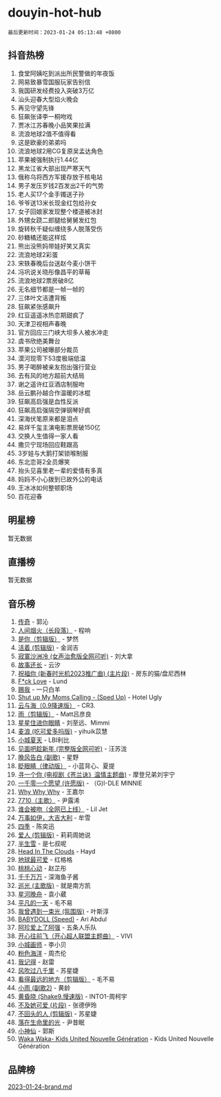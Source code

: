 # douyin-hot-hub

`最后更新时间：2023-01-24 05:13:48 +0800`

## 抖音热榜

1. 食堂阿姨吃到派出所民警做的年夜饭
1. 网易致暴雪国服玩家告别信
1. 我国研发经费投入突破3万亿
1. 汕头迎春大型焰火晚会
1. 再见守望先锋
1. 狂飙张译李一桐吻戏
1. 贾冰江苏春晚小品笑果拉满
1. 流浪地球2值不值得看
1. 这是欧豪的弟弟吗
1. 流浪地球2用CG复原吴孟达角色
1. 苹果被强制执行1.44亿
1. 黑龙江省大部出现严寒天气
1. 俄称乌将西方军援存放于核电站
1. 男子发压岁钱2百发出2千的气势
1. 老人买17个金手镯送子孙
1. 爷爷送13米长现金红包给孙女
1. 女子回娘家发现整个楼道被冰封
1. 外甥女跷二郎腿给舅舅发红包
1. 旋转秋千疑似缠绕多人脱落受伤
1. 砂糖橘还能这样炫
1. 熊出没熊妈带娃好笑又真实
1. 流浪地球2彩蛋
1. 宋轶春晚后台送赵今麦小饼干
1. 冯巩说关晓彤像昌平的草莓
1. 流浪地球2票房破8亿
1. 无名细节都是一帧一帧的
1. 三体叶文洁遭背叛
1. 狂飙紧张感飙升
1. 红豆遥遥冰热恋期甜疯了
1. 天津卫视相声春晚
1. 官方回应三门峡大坝多人被水冲走
1. 虞书欣绝美舞台
1. 苹果公司被曝部分裁员
1. 漠河现零下53度极端低温
1. 男子喝醉被亲友抱出强行营业
1. 去有风的地方超前大结局
1. 谢之遥许红豆酒店制服吻
1. 岳云鹏孙越合作温暖的冰棍
1. 狂飙高启强是血性反派
1. 狂飙高启强隔空弹钢琴好疯
1. 深海伏笔原来都是泪点
1. 易烊千玺主演电影票房破150亿
1. 交换人生值得一家人看
1. 撒贝宁现场回应鞋跟高
1. 3岁娃与大鹅打架锁喉制服
1. 东北恋哥2全员爆笑
1. 抬头见喜里老一辈的爱情有多真
1. 妈妈不小心拨到已故外公的电话
1. 王冰冰如何整顿职场
1. 百花迎春

## 明星榜

暂无数据

## 直播榜

暂无数据

## 音乐榜

1. [传奇]() - 郭沁
1. [人间烟火（长段落）](https://sf3-cdn-tos.douyinstatic.com/obj/tos-cn-ve-2774/eeb7f9f284d74db097f8341ace44bfa2) - 程响
1. [是你（剪辑版）](https://sf3-cdn-tos.douyinstatic.com/obj/tos-cn-ve-2774/46019dae783c4c969944217fe1cfafc4) - 梦然
1. [活着 (剪辑版)](https://sf6-cdn-tos.douyinstatic.com/obj/tos-cn-ve-2774/ooNamL8fuhnPZhRFOcfAbtD0GfQuzHPDgz50QC) - 金润吉
1. [寂寞沙洲冷 (女声治愈版全网可听)](https://sf3-cdn-tos.douyinstatic.com/obj/tos-cn-ve-2774/205bc0bd9fdd4a619be022a2b5c31365) - 刘大拿
1. [故事还长]() - 云汐
1. [祝福你 (新春时光机2023推广曲) (主片段)]() - 房东的猫/盘尼西林
1. [F*ck Love](https://sf3-cdn-tos.douyinstatic.com/obj/tos-cn-ve-2774/oQvPQKbdAeQ7Q2m31eAmhl8DeOWcINwAnfGGFh) - Lund
1. [赐我]() - 一只白羊
1. [Shut up My Moms Calling - (Sped Up)](https://sf6-cdn-tos.douyinstatic.com/obj/tos-cn-ve-2774/5e82508e4a754574bd5b91135ffab1ee) - Hotel Ugly
1. [云与海（0.9降速版）]() - CR3.
1. [雨（剪辑版）](https://sf6-cdn-tos.douyinstatic.com/obj/tos-cn-ve-2774/1daf425e3c6d4bd5941a2a6b42e227cb) - Matt吕彦良
1. [星星住进你眼睛]() - 刘至远、Mimmi
1. [麦浪 (吃可爱多吗版)](https://sf6-cdn-tos.douyinstatic.com/obj/tos-cn-ve-2774/fb2bf2aaa2854aaa8ec0fcfabbee4bd8) - yihuik苡慧
1. [小城夏天]() - LBI利比
1. [见面吧趁新年 (完整版全网可听)]() - 汪苏泷
1. [晚风告白 (副歌)]() - 星野
1. [眨眼睛（律动版）]() - 小蓝背心、夏提
1. [寻一个你 (电视剧《苍兰诀》温情主题曲)]() - 摩登兄弟刘宇宁
1. [一千零一个愿望 (许愿版)](https://sf6-cdn-tos.douyinstatic.com/obj/tos-cn-ve-2774/27c8c0be87fe426e9003a1fc7436f57c) - （G)I-DLE MINNIE
1. [Why Why Why]() - 王嘉尔
1. [7710（主歌）](https://sf6-cdn-tos.douyinstatic.com/obj/tos-cn-ve-2774/ooFWvFehCHdl315CwCN1fPeEfgJaMNO2AKh5nm) - 尹露浠
1. [谁会被吻（全网已上线）](https://sf6-cdn-tos.douyinstatic.com/obj/tos-cn-ve-2774/b4aa7945c88d491584f57caea87b054c) - Lil Jet
1. [万事如伊，大吉大利]() - 牟雪
1. [四季](https://sf3-cdn-tos.douyinstatic.com/obj/tos-cn-ve-2774/oAhRn1sWIABN1ULFOxhw2UvFoAf2uG4zoTQR9K) - 陈奕迅
1. [爱人 (剪辑版)]() - 莉莉周她说
1. [半生雪]() - 是七叔呢
1. [Head In The Clouds](https://sf3-cdn-tos.douyinstatic.com/obj/tos-cn-ve-2774/ocSfDBmOnoV52y4eF28Hg3zXxCbhGeDQDHAma5) - Hayd
1. [地球最可爱]() - 红格格
1. [桃桃心动]() - 赵芷彤
1. [千千万万]() - 深海鱼子酱
1. [巡光 (主歌版)]() - 就是南方凯
1. [星河晚舟]() - 袁小葳
1. [平凡的一天]() - 毛不易
1. [我曾遇到一束光 (氛围版)]() - 叶斯淳
1. [BABYDOLL (Speed)](https://sf3-cdn-tos.douyinstatic.com/obj/tos-cn-ve-2774/f86004ee955c490ab8477e6ba7ca5859) - Ari Abdul
1. [阿珍爱上了阿强]() - 五条人乐队
1. [开心往前飞（开心超人联盟主题曲）](https://sf6-cdn-tos.douyinstatic.com/obj/tos-cn-ve-2774/9d8fb7c82cf1421fb93a9fe925275e0a) - VIVI
1. [小城画师]() - 李小贝
1. [粉色海洋]() - 周杰伦
1. [我记得]() - 赵雷
1. [风吹过八千里](https://sf6-cdn-tos.douyinstatic.com/obj/tos-cn-ve-2774/a1a6ff5c96de4f13890fedc3fd6d4c76) - 苏星婕
1. [看得最远的地方（剪辑版）](https://sf6-cdn-tos.douyinstatic.com/obj/tos-cn-ve-2774/7e3cdc91401846d0a5a08ac34c7105ad) - 毛不易
1. [小雨 (副歌2)](https://sf3-cdn-tos.douyinstatic.com/obj/tos-cn-ve-2774/o8xZGGk7bFCVMDnfaaLcaUoAP8zCB3eZegDQD8) - 黄龄
1. [黄昏晓 (Shake9.慢速版)](https://sf6-cdn-tos.douyinstatic.com/obj/tos-cn-ve-2774/cd9dda94f3dd48d994b6cd859ab68326) - INTO1-周柯宇
1. [不及她可爱 (片段)]() - 张德伊玲
1. [不回头的人 (剪辑版)]() - 苏星婕
1. [ 落在生命里的光](https://sf6-cdn-tos.douyinstatic.com/obj/tos-cn-ve-2774/oIbUIAAxAwoUxxs6Nh4itIpB4VqzvfA0BoFODW) - 尹昔眠
1. [小神仙]() - 郭斯
1. [Waka Waka- Kids United Nouvelle Génération](https://sf3-cdn-tos.douyinstatic.com/obj/tos-cn-ve-2774/ooytpbec5QnTlAECp0cgbpD2jmoeZnVBQ4MzdB) - Kids United Nouvelle Génération

## 品牌榜

[2023-01-24-brand.md](2023-01-24-brand.md)
